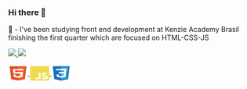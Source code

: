 ### Hi there 👋

📖 - I've been studying front end development at Kenzie Academy Brasil finishing the first quarter which are focused on HTML-CSS-JS

  <div style='display:inline-block'>
  <a href="https://github.com/gustavool1">
  <img height="180em" src="https://github-readme-stats.vercel.app/api?username=gustavool1&show_icons=true&theme=dracula&include_all_commits=true&count_private=true"/>
  </div>
  <div style='display:inline-block' >
  <img height="180em" src="https://github-readme-stats.vercel.app/api/top-langs/?username=gustavool1&layout=compact&langs_count=7&theme=dracula"/>
  </div>
<div style="display: inline_block"><br>
  <img align="center" alt="Gustavo-HTML" height="30" width="40" src="https://raw.githubusercontent.com/devicons/devicon/master/icons/html5/html5-original.svg">
  <img align="center" alt="Gustavo-Js" height="30" width="40" src="https://raw.githubusercontent.com/devicons/devicon/master/icons/javascript/javascript-plain.svg">
  <img align="center" alt="Gustavo-CSS" height="30" width="40" src="https://raw.githubusercontent.com/devicons/devicon/master/icons/css3/css3-original.svg">
</div>
  
 
